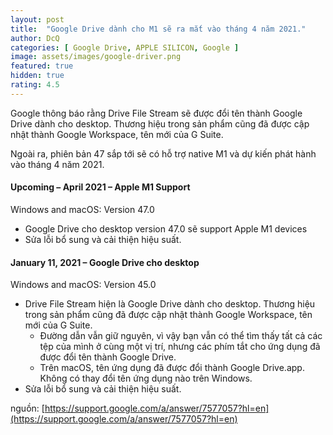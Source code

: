 ```yaml
---
layout: post
title:  "Google Drive dành cho M1 sẽ ra mắt vào tháng 4 năm 2021."
author: DcQ
categories: [ Google Drive, APPLE SILICON, Google ]
image: assets/images/google-driver.png
featured: true
hidden: true
rating: 4.5
---
```


Google thông báo rằng Drive File Stream sẽ được đổi tên thành Google Drive dành cho desktop. Thương hiệu trong sản phẩm cũng đã được cập nhật thành Google Workspace, tên mới của G Suite.

Ngoài ra, phiên bản 47 sắp tới sẽ có hỗ trợ native M1 và dự kiến ​​phát hành vào tháng 4 năm 2021.

#### Upcoming – April 2021 – Apple M1 Support

Windows and macOS: Version 47.0

- Google Drive cho desktop version 47.0 sẽ support Apple M1 devices
- Sửa lỗi bổ sung và cải thiện hiệu suất.

#### January 11, 2021 – Google Drive cho desktop

Windows and macOS: Version 45.0

- Drive File Stream hiện là Google Drive dành cho desktop. Thương hiệu trong sản phẩm cũng đã được cập nhật thành Google Workspace, tên mới của G Suite.
  - Đường dẫn vẫn giữ nguyên, vì vậy bạn vẫn có thể tìm thấy tất cả các tệp của mình ở cùng một vị trí, nhưng các phím tắt cho ứng dụng đã được đổi tên thành Google Drive.
  - Trên macOS, tên ứng dụng đã được đổi thành Google Drive.app. Không có thay đổi tên ứng dụng nào trên Windows.
- Sửa lỗi bổ sung và cải thiện hiệu suất.

nguồn: [https://support.google.com/a/answer/7577057?hl=en](https://support.google.com/a/answer/7577057?hl=en)
